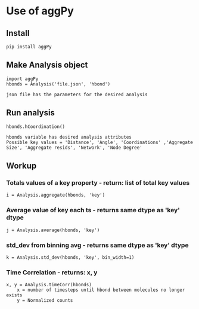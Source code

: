 # Use of aggPy

## **Install**

   	pip install aggPy

## **Make Analysis object**

	import aggPy
 	hbonds = Analysis('file.json', 'hbond')
 	
  	json file has the parameters for the desired analysis

## **Run analysis**

	hbonds.hCoordination()
 
 	hbonds variable has desired analysis attributes
	Possible key values = 'Distance', 'Angle', 'Coordinations' ,'Aggregate Size', 'Aggregate resids', 'Network', 'Node Degree'

## **Workup**
   ### Totals values of a key property - return: list of total key values
	i = Analysis.aggregate(hbonds, 'key')	 

   ### Average value of key each ts - returns same dtype as 'key' dtype
	j = Analysis.average(hbonds, 'key')	

   ### std_dev from binning avg - returns same dtype as 'key' dtype
	k = Analysis.std_dev(hbonds, 'key', bin_width=1)	

   ### Time Correlation - returns: x, y
	x, y = Analysis.timeCorr(hbonds) 
 		x = number of timesteps until hbond between molecules no longer exists 
   		y = Normalized counts
